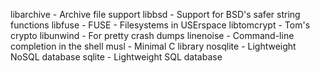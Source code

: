 libarchive		- Archive file support
libbsd			- Support for BSD's safer string functions
libfuse			- FUSE - Filesystems in USErspace
libtomcrypt		- Tom's crypto
libunwind		- For pretty crash dumps
linenoise		- Command-line completion in the shell
musl			- Minimal C library
nosqlite		- Lightweight NoSQL database
sqlite			- Lightweight SQL database
